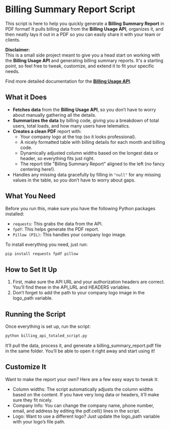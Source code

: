 # Billing Summary Report Script

This script is here to help you quickly generate a **Billing Summary Report** in PDF format! It pulls billing data from the **Billing Usage API**, organizes it, and then neatly lays it out in a PDF so you can easily share it with your team or clients.

**Disclaimer:**  
This is a small side project meant to give you a head start on working with the **Billing Usage API** and generating billing summary reports. It's a starting point, so feel free to tweak, customize, and extend it to fit your specific needs. 

Find more detailed documentation for the **[Billing Usage API](https://dev.eleostech.com/platform/platform.html#tag/Billable-Usage)**.

## What it Does

- **Fetches data** from the **Billing Usage API**, so you don’t have to worry about manually gathering all the details.
- **Summarizes the data** by billing code, giving you a breakdown of total users, total loads, and how many users have telematics.
- **Creates a clean PDF** report with:
  - Your company logo at the top (so it looks professional).
  - A nicely formatted table with billing details for each month and billing code.
  - Dynamically adjusted column widths based on the longest data or header, so everything fits just right.
  - The report title "Billing Summary Report" aligned to the left (no fancy centering here!).
- Handles any missing data gracefully by filling in `"null"` for any missing values in the table, so you don’t have to worry about gaps.

## What You Need

Before you run this, make sure you have the following Python packages installed:

- `requests`: This grabs the data from the API.
- `fpdf`: This helps generate the PDF report.
- `Pillow (PIL)`: This handles your company logo image.

To install everything you need, just run:

```bash
pip install requests fpdf pillow
```

## How to Set It Up
1. First, make sure the API URL and your authorization headers are correct. You'll find these in the API_URL and HEADERS variables.
2. Don’t forget to add the path to your company logo image in the logo_path variable.

## Running the Script
Once everything is set up, run the script:

```bash
python billing_api_totaled_script.py
```
It’ll pull the data, process it, and generate a billing_summary_report.pdf file in the same folder. You’ll be able to open it right away and start using it!

## Customize It
Want to make the report your own? Here are a few easy ways to tweak it:

- Column widths: The script automatically adjusts the column widths based on the content. If you have very long data or headers, it’ll make sure they fit nicely.
- Company Info: You can change the company name, phone number, email, and address by editing the pdf.cell() lines in the script.
- Logo: Want to use a different logo? Just update the logo_path variable with your logo’s file path.
